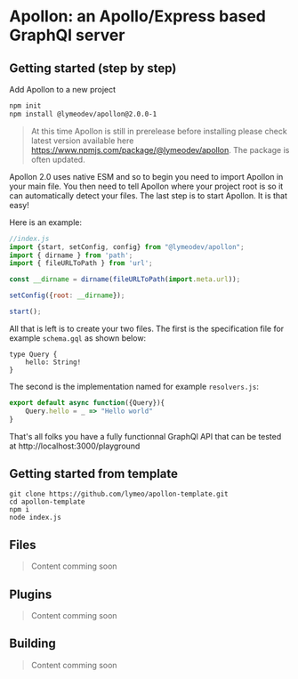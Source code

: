 # Apollon: an Apollo/Express based GraphQl server

## Getting started (step by step)

Add Apollon to a new project

```bash
npm init
npm install @lymeodev/apollon@2.0.0-1
```

> At this time Apollon is still in prerelease before installing please check latest version available here https://www.npmjs.com/package/@lymeodev/apollon. The package is often updated.

Apollon 2.0 uses native ESM and so to begin you need to import Apollon in your main file. You then need to tell Apollon where your project root is so it can automatically detect your files. The last step is to start Apollon. It is that easy!

Here is an example:

```javascript
//index.js
import {start, setConfig, config} from "@lymeodev/apollon";
import { dirname } from 'path';
import { fileURLToPath } from 'url';

const __dirname = dirname(fileURLToPath(import.meta.url));

setConfig({root: __dirname});

start();
```

All that is left is to create your two files. The first is the specification file for example `schema.gql` as shown below:

```gql
type Query {
    hello: String!
}
```

The second is the implementation named for example `resolvers.js`:
```javascript
export default async function({Query}){
    Query.hello = _ => "Hello world"
}
```

That's all folks you have a fully functionnal GraphQl API that can be tested at http://localhost:3000/playground

## Getting started from template

```shell
git clone https://github.com/lymeo/apollon-template.git
cd apollon-template
npm i
node index.js
```

## Files

> Content comming soon

## Plugins

> Content comming soon

## Building

> Content comming soon
